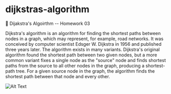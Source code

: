 # dijkstras-algorithm
🤖 Dijakstra's Algoirthm -- Homework 03

Dijkstra's algorithm is an algorithm for finding the shortest paths between nodes in a graph, which may represent, for example, road networks. 
It was conceived by computer scientist Edsger W. Dijkstra in 1956 and published three years later. The algorithm exists in many variants. 
Dijkstra's original algorithm found the shortest path between two given nodes, but a more common variant fixes a single node as the "source" node and finds shortest paths
from the source to all other nodes in the graph, producing a shortest-path tree. For a given source node in the graph, the algorithm finds the shortest path between that node and every other.

![Alt Text](https://giphy.com/gifs/producthunt-zach-galifianakis-algorithm-3o6Yg4GUVgIUg3bf7W)

